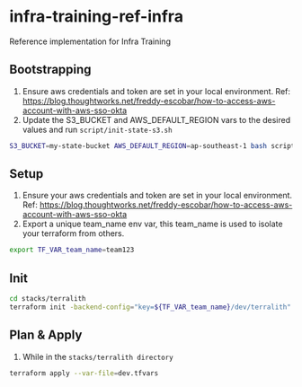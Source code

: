 # infra-training-ref-infra
Reference implementation for Infra Training

## Bootstrapping 
1. Ensure aws credentials and token are set in your local environment. 
Ref: https://blog.thoughtworks.net/freddy-escobar/how-to-access-aws-account-with-aws-sso-okta
2. Update the S3_BUCKET and AWS_DEFAULT_REGION vars to the desired values and run `script/init-state-s3.sh`
```bash
S3_BUCKET=my-state-bucket AWS_DEFAULT_REGION=ap-southeast-1 bash scripts/init-state-s3.sh
```

## Setup
1. Ensure your aws credentials and token are set in your local environment.
Ref: https://blog.thoughtworks.net/freddy-escobar/how-to-access-aws-account-with-aws-sso-okta
2. Export a unique team_name env var, this team_name is used to isolate your terraform from others.
```bash
export TF_VAR_team_name=team123
```

## Init
```bash
cd stacks/terralith
terraform init -backend-config="key=${TF_VAR_team_name}/dev/terralith"
```

## Plan & Apply
1. While in the `stacks/terralith directory`
```bash
terraform apply --var-file=dev.tfvars
```

